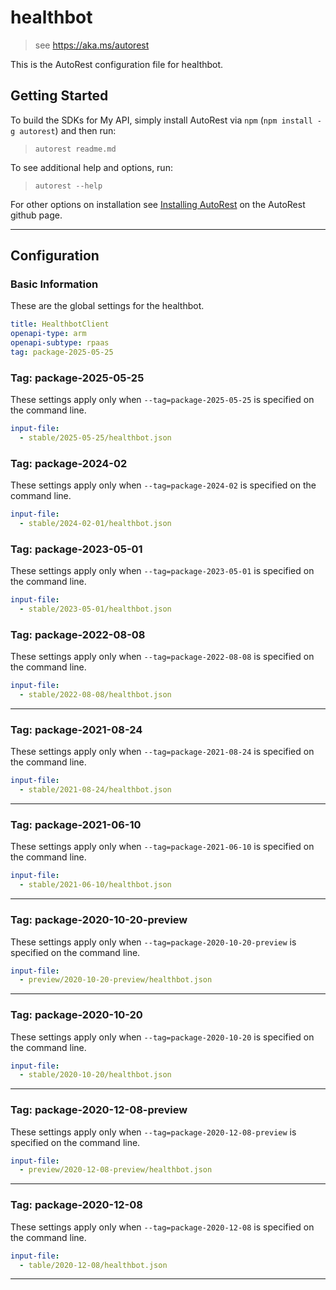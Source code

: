# healthbot

> see https://aka.ms/autorest

This is the AutoRest configuration file for healthbot.

## Getting Started

To build the SDKs for My API, simply install AutoRest via `npm` (`npm install -g autorest`) and then run:

> `autorest readme.md`

To see additional help and options, run:

> `autorest --help`

For other options on installation see [Installing AutoRest](https://aka.ms/autorest/install) on the AutoRest github page.

---

## Configuration

### Basic Information

These are the global settings for the healthbot.

```yaml
title: HealthbotClient
openapi-type: arm
openapi-subtype: rpaas
tag: package-2025-05-25
```

### Tag: package-2025-05-25

These settings apply only when `--tag=package-2025-05-25` is specified on the command line.

```yaml $(tag) == 'package-2025-05-25'
input-file:
  - stable/2025-05-25/healthbot.json
```

### Tag: package-2024-02

These settings apply only when `--tag=package-2024-02` is specified on the command line.

```yaml $(tag) == 'package-2024-02'
input-file:
  - stable/2024-02-01/healthbot.json
```

### Tag: package-2023-05-01

These settings apply only when `--tag=package-2023-05-01` is specified on the command line.

```yaml $(tag) == 'package-2023-05-01'
input-file:
  - stable/2023-05-01/healthbot.json
```

### Tag: package-2022-08-08

These settings apply only when `--tag=package-2022-08-08` is specified on the command line.

```yaml $(tag) == 'package-2022-08-08'
input-file:
  - stable/2022-08-08/healthbot.json
```

---

### Tag: package-2021-08-24

These settings apply only when `--tag=package-2021-08-24` is specified on the command line.

```yaml $(tag) == 'package-2021-08-24'
input-file:
  - stable/2021-08-24/healthbot.json
```

---

### Tag: package-2021-06-10

These settings apply only when `--tag=package-2021-06-10` is specified on the command line.

```yaml $(tag) == 'package-2021-06-10'
input-file:
  - stable/2021-06-10/healthbot.json
```

---

### Tag: package-2020-10-20-preview

These settings apply only when `--tag=package-2020-10-20-preview` is specified on the command line.

```yaml $(tag) == 'package-2020-10-20-preview'
input-file:
  - preview/2020-10-20-preview/healthbot.json
```

---

### Tag: package-2020-10-20

These settings apply only when `--tag=package-2020-10-20` is specified on the command line.

```yaml $(tag) == 'package-2020-10-20'
input-file:
  - stable/2020-10-20/healthbot.json
```

---

### Tag: package-2020-12-08-preview

These settings apply only when `--tag=package-2020-12-08-preview` is specified on the command line.

```yaml $(tag) == 'package-2020-12-08-preview'
input-file:
  - preview/2020-12-08-preview/healthbot.json
```

---

### Tag: package-2020-12-08

These settings apply only when `--tag=package-2020-12-08` is specified on the command line.

```yaml $(tag) == 'package-2020-12-08'
input-file:
  - table/2020-12-08/healthbot.json
```

---
